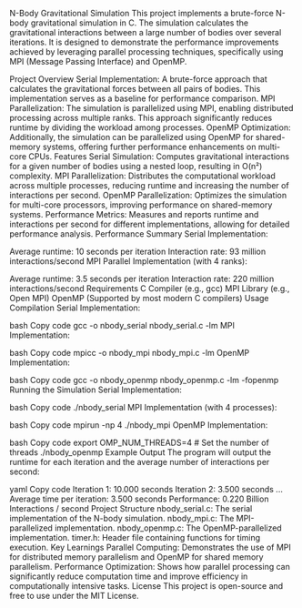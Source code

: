 N-Body Gravitational Simulation
This project implements a brute-force N-body gravitational simulation in C. The simulation calculates the gravitational interactions between a large number of bodies over several iterations. It is designed to demonstrate the performance improvements achieved by leveraging parallel processing techniques, specifically using MPI (Message Passing Interface) and OpenMP.

Project Overview
Serial Implementation: A brute-force approach that calculates the gravitational forces between all pairs of bodies. This implementation serves as a baseline for performance comparison.
MPI Parallelization: The simulation is parallelized using MPI, enabling distributed processing across multiple ranks. This approach significantly reduces runtime by dividing the workload among processes.
OpenMP Optimization: Additionally, the simulation can be parallelized using OpenMP for shared-memory systems, offering further performance enhancements on multi-core CPUs.
Features
Serial Simulation: Computes gravitational interactions for a given number of bodies using a nested loop, resulting in O(n²) complexity.
MPI Parallelization: Distributes the computational workload across multiple processes, reducing runtime and increasing the number of interactions per second.
OpenMP Parallelization: Optimizes the simulation for multi-core processors, improving performance on shared-memory systems.
Performance Metrics: Measures and reports runtime and interactions per second for different implementations, allowing for detailed performance analysis.
Performance Summary
Serial Implementation:

Average runtime: 10 seconds per iteration
Interaction rate: 93 million interactions/second
MPI Parallel Implementation (with 4 ranks):

Average runtime: 3.5 seconds per iteration
Interaction rate: 220 million interactions/second
Requirements
C Compiler (e.g., gcc)
MPI Library (e.g., Open MPI)
OpenMP (Supported by most modern C compilers)
Usage
Compilation
Serial Implementation:

bash
Copy code
gcc -o nbody_serial nbody_serial.c -lm
MPI Implementation:

bash
Copy code
mpicc -o nbody_mpi nbody_mpi.c -lm
OpenMP Implementation:

bash
Copy code
gcc -o nbody_openmp nbody_openmp.c -lm -fopenmp
Running the Simulation
Serial Implementation:

bash
Copy code
./nbody_serial
MPI Implementation (with 4 processes):

bash
Copy code
mpirun -np 4 ./nbody_mpi
OpenMP Implementation:

bash
Copy code
export OMP_NUM_THREADS=4  # Set the number of threads
./nbody_openmp
Example Output
The program will output the runtime for each iteration and the average number of interactions per second:

yaml
Copy code
Iteration 1: 10.000 seconds
Iteration 2: 3.500 seconds
...
Average time per iteration: 3.500 seconds
Performance: 0.220 Billion Interactions / second
Project Structure
nbody_serial.c: The serial implementation of the N-body simulation.
nbody_mpi.c: The MPI-parallelized implementation.
nbody_openmp.c: The OpenMP-parallelized implementation.
timer.h: Header file containing functions for timing execution.
Key Learnings
Parallel Computing: Demonstrates the use of MPI for distributed memory parallelism and OpenMP for shared memory parallelism.
Performance Optimization: Shows how parallel processing can significantly reduce computation time and improve efficiency in computationally intensive tasks.
License
This project is open-source and free to use under the MIT License.
